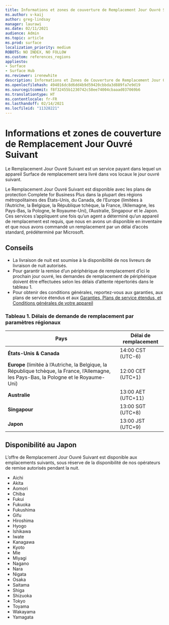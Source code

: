 ```yaml
---
title: Informations et zones de couverture de Remplacement Jour Ouvré Suivant
ms.author: v-kaij
author: greg-lindsay
manager: laurawi
ms.date: 02/11/2021
audience: Admin
ms.topic: article
ms.prod: surface
localization_priority: medium
ROBOTS: NO INDEX, NO FOLLOW
ms.custom: references_regions
appliesto:
- Surface
- Surface Hub
ms.reviewer: irenewhite
description: Informations et Zones de Couverture de Remplacement Jour Ouvré Suivant.
ms.openlocfilehash: 494016dc8d6dd4b9d59420cbbda3d889fa7e9d19
ms.sourcegitcommit: f8f32455b1230742c58ee74004cbaaad037069b6
ms.translationtype: HT
ms.contentlocale: fr-FR
ms.lasthandoff: 02/14/2021
ms.locfileid: "11328221"
---
```

# Informations et zones de couverture de Remplacement Jour Ouvré Suivant

Le Remplacement Jour Ouvré Suivant est un service payant dans lequel un appareil Surface de remplacement sera livré dans vos locaux le jour ouvré suivant. 

Le Remplacement Jour Ouvré Suivant est disponible avec les plans de protection Complete for Business Plus dans la plupart des régions métropolitaines des États-Unis, du Canada, de l’Europe (limitées à l’Autriche, la Belgique, la République tchèque, la France, l’Allemagne, les Pays-Bas, la Pologne, le Royaume-Uni), l’Australie, Singapour et le Japon. Ces services s’appliquent une fois qu’un agent a déterminé qu’un appareil de remplacement est requis, que nous en avons un disponible en inventaire et que nous avons commandé un remplacement par un délai d’accès standard, prédéterminé par Microsoft. 

## Conseils

- La livraison de nuit est soumise à la disponibilité de nos livreurs de livraison de nuit autorisés.
- Pour garantir la remise d’un périphérique de remplacement d’ici le prochain jour ouvré, les demandes de remplacement de périphérique doivent être effectuées selon les délais d’attente répertoriés dans le tableau 1. 
- Pour obtenir des conditions générales, reportez-vous aux garanties, aux plans de service étendus et aux [Garanties, Plans de service étendus, et Conditions générales de votre appareil](https://support.microsoft.com/topic/warranties-extended-service-plans-and-terms-conditions-for-your-device-eedf7a23-84a7-1a47-480b-0e10503eedf5)

### Tableau 1. Délais de demande de remplacement par paramètres régionaux

| Pays                                                                                                    | Délai de remplacement |
| -------------------------------------------------------------------------------------------------------------- | --------------- |
| **États-Unis & Canada**                                                                                     | 14:00 CST (UTC-6)      |
| **Europe** (limitée à l’Autriche, la Belgique, la République tchèque, la France, l’Allemagne, les Pays-Bas, la Pologne et le Royaume-Uni) | 12:00 CET (UTC+1)     |
| **Australie**                                                                                                  | 13:00 AET (UTC+11)    |
| **Singapour**                                                                                                  | 13:00 SGT (UTC+8)   |
| **Japon**                                                                                                      | 13:00 JST (UTC+9)   |


## Disponibilité au Japon 

L’offre de Remplacement Jour Ouvré Suivant est disponible aux emplacements suivants, sous réserve de la disponibilité de nos opérateurs de remise autorisés pendant la nuit. 

- Aichi
- Akita
- Aomori
- Chiba
- Fukui
- Fukuoka
- Fukushima
- Gifu
- Hiroshima
- Hyogo
- Ishikawa
- Iwate
- Kanagawa
- Kyoto
- Mie
- Miyagi
- Nagano
- Nara
- Nigata
- Osaka
- Saitama
- Shiga
- Shizuoka
- Tokyo
- Toyama
- Wakayama
- Yamagata

